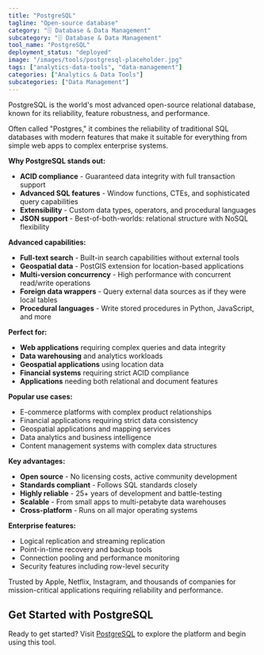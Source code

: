 ```yaml
---
title: "PostgreSQL"
tagline: "Open-source database"
category: "🗄️ Database & Data Management"
subcategory: "🗄️ Database & Data Management"
tool_name: "PostgreSQL"
deployment_status: "deployed"
image: "/images/tools/postgresql-placeholder.jpg"
tags: ["analytics-data-tools", "data-management"]
categories: ["Analytics & Data Tools"]
subcategories: ["Data Management"]
---
```

PostgreSQL is the world's most advanced open-source relational database, known for its reliability, feature robustness, and performance.

Often called "Postgres," it combines the reliability of traditional SQL databases with modern features that make it suitable for everything from simple web apps to complex enterprise systems.

**Why PostgreSQL stands out:**
- **ACID compliance** - Guaranteed data integrity with full transaction support
- **Advanced SQL features** - Window functions, CTEs, and sophisticated query capabilities
- **Extensibility** - Custom data types, operators, and procedural languages
- **JSON support** - Best-of-both-worlds: relational structure with NoSQL flexibility

**Advanced capabilities:**
- **Full-text search** - Built-in search capabilities without external tools
- **Geospatial data** - PostGIS extension for location-based applications
- **Multi-version concurrency** - High performance with concurrent read/write operations
- **Foreign data wrappers** - Query external data sources as if they were local tables
- **Procedural languages** - Write stored procedures in Python, JavaScript, and more

**Perfect for:**
- **Web applications** requiring complex queries and data integrity
- **Data warehousing** and analytics workloads
- **Geospatial applications** using location data
- **Financial systems** requiring strict ACID compliance
- **Applications** needing both relational and document features

**Popular use cases:**
- E-commerce platforms with complex product relationships
- Financial applications requiring strict data consistency
- Geospatial applications and mapping services
- Data analytics and business intelligence
- Content management systems with complex data structures

**Key advantages:**
- **Open source** - No licensing costs, active community development
- **Standards compliant** - Follows SQL standards closely
- **Highly reliable** - 25+ years of development and battle-testing
- **Scalable** - From small apps to multi-petabyte data warehouses
- **Cross-platform** - Runs on all major operating systems

**Enterprise features:**
- Logical replication and streaming replication
- Point-in-time recovery and backup tools
- Connection pooling and performance monitoring
- Security features including row-level security

Trusted by Apple, Netflix, Instagram, and thousands of companies for mission-critical applications requiring reliability and performance.
## Get Started with PostgreSQL

Ready to get started? Visit [PostgreSQL](https://postgresql.com) to explore the platform and begin using this tool.
